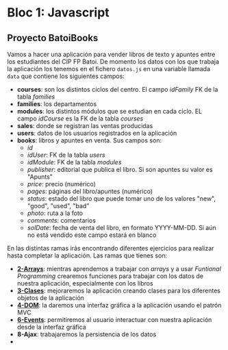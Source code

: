 # Bloc 1: Javascript
## Proyecto BatoiBooks
Vamos a hacer una aplicación para vender libros de texto y apuntes entre los estudiantes del CIP FP Batoi. De momento los datos con los que trabaja la aplicación los tenemos en el fichero `datos.js` en una variable llamada `data` que contiene los siguientes campos:
- **courses**: son los distintos ciclos del centro. El campo _idFamily_ FK de la tabla _families_
- **families**: los departamentos
- **modules**: los distintos módulos que se estudian en cada ciclo. EL campo _idCourse_ es la FK de la tabla _courses_
- **sales**: donde se registran las ventas producidas
- **users**: datos de los usuarios registrados en la aplicación
- **books**: libros y apuntes en venta. Sus campos son:
  - _id_
  - _idUser_: FK de la tabla _users_
  - _idModule_: FK de la tabla _modules_
  - _publisher_: editorial que publica el libro. Si son apuntes su valor es "Apunts"
  - _price_: precio (numérico)
  - _pages_: páginas del libro/apuntes (numérico)
  - _status_: estado del libro que puede tomar uno de los valores "new", "good", "used", "bad"
  - _photo_: ruta a la foto
  - _comments_: comentarios
  - _solDate_: fecha de venta del libro, en formato YYYY-MM-DD. Si aún no está vendido este campo estará en blanco

En las distintas ramas irás encontrando diferentes ejercicios para realizar hasta completar la aplicación. Las ramas que tienes son:
- [**2-Arrays**](./enunciados/2-Arrays.md): mientras aprendemos a trabajar con _arrays_  y a usar _Funtional Programming_ crearemos funciones para trabajar con los datos de nuestra aplicación, especialmente con los libros
- [**3-Clases**](./enunciados/3-Clases.md): mejoraremos la aplicación creando clases para los diferentes objetos de la aplicación
- [**4-DOM**](./enunciados/4-DOM.md): la daremos una interfaz gráfica a la aplicación usando el patrón MVC
- [**6-Events**](./enunciados/6-Events.md): permitiremos al usuario interactuar con nuestra aplicación desde la interfaz gráfica
- **8-Ajax**: trabajaremos la persistencia de los datos
- 